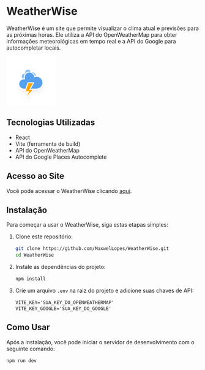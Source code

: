 # WeatherWise

WeatherWise é um site que permite visualizar o clima atual e previsões para as próximas horas. Ele utiliza a API do OpenWeatherMap para obter informações meteorológicas em tempo real e a API do Google para autocompletar locais.

![](.\public\Thunderstorm.svg)

## Tecnologias Utilizadas

- React
- Vite (ferramenta de build)
- API do OpenWeatherMap
- API do Google Places Autocomplete

## Acesso ao Site

Você pode acessar o WeatherWise clicando [aqui](https://maxwel-batalha-weatherwise.onrender.com/).

## Instalação

Para começar a usar o WeatherWise, siga estas etapas simples:

1. Clone este repositório:

    ```bash
    git clone https://github.com/MaxwelLopes/WeatherWise.git
    cd WeatherWise
    ```

2. Instale as dependências do projeto:

    ```bash
    npm install
    ```

3. Crie um arquivo `.env` na raiz do projeto e adicione suas chaves de API:

    ```
    VITE_KEY='SUA_KEY_DO_OPENWEATHERMAP'
    VITE_KEY_GOOGLE='SUA_KEY_DO_GOOGLE'
    ```

## Como Usar

Após a instalação, você pode iniciar o servidor de desenvolvimento com o seguinte comando:

```bash
npm run dev
